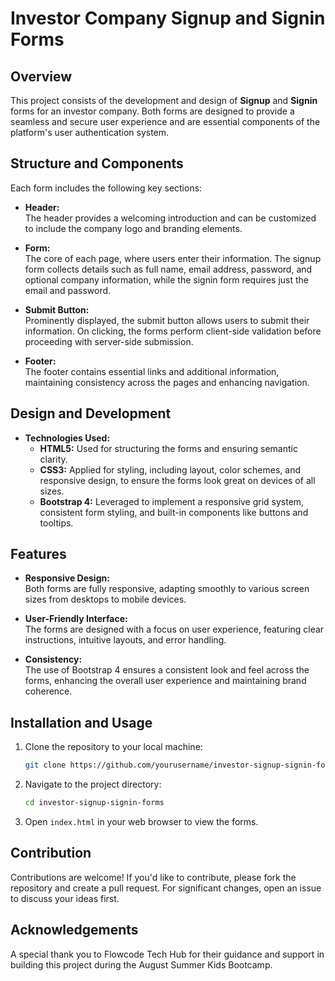 
# Investor Company Signup and Signin Forms

## Overview
This project consists of the development and design of **Signup** and **Signin** forms for an investor company. Both forms are designed to provide a seamless and secure user experience and are essential components of the platform's user authentication system.

## Structure and Components
Each form includes the following key sections:

- **Header:**  
  The header provides a welcoming introduction and can be customized to include the company logo and branding elements.

- **Form:**  
  The core of each page, where users enter their information. The signup form collects details such as full name, email address, password, and optional company information, while the signin form requires just the email and password.

- **Submit Button:**  
  Prominently displayed, the submit button allows users to submit their information. On clicking, the forms perform client-side validation before proceeding with server-side submission.

- **Footer:**  
  The footer contains essential links and additional information, maintaining consistency across the pages and enhancing navigation.

## Design and Development
- **Technologies Used:**  
  - **HTML5:** Used for structuring the forms and ensuring semantic clarity.
  - **CSS3:** Applied for styling, including layout, color schemes, and responsive design, to ensure the forms look great on devices of all sizes.
  - **Bootstrap 4:** Leveraged to implement a responsive grid system, consistent form styling, and built-in components like buttons and tooltips.

## Features
- **Responsive Design:**  
  Both forms are fully responsive, adapting smoothly to various screen sizes from desktops to mobile devices.

- **User-Friendly Interface:**  
  The forms are designed with a focus on user experience, featuring clear instructions, intuitive layouts, and error handling.

- **Consistency:**  
  The use of Bootstrap 4 ensures a consistent look and feel across the forms, enhancing the overall user experience and maintaining brand coherence.

## Installation and Usage
1. Clone the repository to your local machine:
   ```bash
   git clone https://github.com/yourusername/investor-signup-signin-forms.git
   ```
2. Navigate to the project directory:
   ```bash
   cd investor-signup-signin-forms
   ```
3. Open `index.html` in your web browser to view the forms.

## Contribution
Contributions are welcome! If you'd like to contribute, please fork the repository and create a pull request. For significant changes, open an issue to discuss your ideas first.

## Acknowledgements
A special thank you to Flowcode Tech Hub for their guidance and support in building this project during the August Summer Kids Bootcamp.

